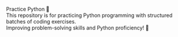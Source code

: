 Practice Python 🐍  
This repository is for practicing Python programming with structured batches of coding exercises.  
Improving problem-solving skills and Python proficiency! 🚀